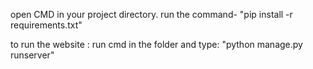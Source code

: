 open CMD in your project directory.
run the command- "pip install -r requirements.txt"

to run the website :
run cmd in the folder and type:
"python manage.py runserver"
